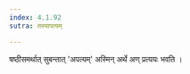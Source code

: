 ```yaml
---
index: 4.1.92
sutra: तस्यापत्यम्

---
```

षष्ठीसमर्थात् सुबन्तात् 'अपत्यम्' अस्मिन् अर्थे अण् प्रत्ययः भवति । 